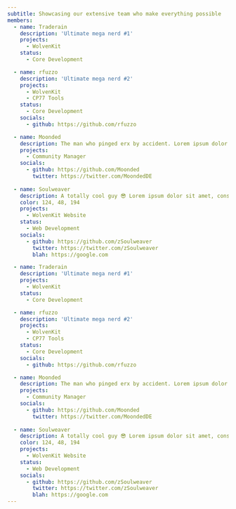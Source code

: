 ```yaml
---
subtitle: Showcasing our extensive team who make everything possible
members:
  - name: Traderain
    description: 'Ultimate mega nerd #1'
    projects:
      - WolvenKit
    status:
      - Core Development

  - name: rfuzzo
    description: 'Ultimate mega nerd #2'
    projects:
      - WolvenKit
      - CP77 Tools
    status:
      - Core Development
    socials:
      - github: https://github.com/rfuzzo

  - name: Moonded
    description: The man who pinged erx by accident. Lorem ipsum dolor sit amet, consectetur adipiscing elit. Nunc id nibh mi. Aliquam vitae lorem vestibulum, placerat quam suscipit, hendrerit diam. Sed gravida pellentesque tellus a tincidunt. Aenean quis eros quam. Suspendisse id urna aliquam massa auctor feugiat pharetra a urna.
    projects:
      - Community Manager
    socials:
      - github: https://github.com/Moonded
        twitter: https://twitter.com/MoondedDE
  
  - name: Soulweaver
    description: A totally cool guy 😎 Lorem ipsum dolor sit amet, consectetur adipiscing elit. Nunc id nibh mi. Aliquam vitae lorem vestibulum, placerat quam suscipit, hendrerit diam. Sed gravida pellentesque tellus a tincidunt. Aenean quis eros quam. Suspendisse id urna aliquam massa auctor feugiat pharetra a urna.
    color: 124, 48, 194
    projects:
      - WolvenKit Website
    status:
      - Web Development
    socials:
      - github: https://github.com/zSoulweaver
        twitter: https://twitter.com/zSoulweaver
        blah: https://google.com

  - name: Traderain
    description: 'Ultimate mega nerd #1'
    projects:
      - WolvenKit
    status:
      - Core Development

  - name: rfuzzo
    description: 'Ultimate mega nerd #2'
    projects:
      - WolvenKit
      - CP77 Tools
    status:
      - Core Development
    socials:
      - github: https://github.com/rfuzzo

  - name: Moonded
    description: The man who pinged erx by accident. Lorem ipsum dolor sit amet, consectetur adipiscing elit. Nunc id nibh mi. Aliquam vitae lorem vestibulum, placerat quam suscipit, hendrerit diam. Sed gravida pellentesque tellus a tincidunt. Aenean quis eros quam. Suspendisse id urna aliquam massa auctor feugiat pharetra a urna.
    projects:
      - Community Manager
    socials:
      - github: https://github.com/Moonded
        twitter: https://twitter.com/MoondedDE
  
  - name: Soulweaver
    description: A totally cool guy 😎 Lorem ipsum dolor sit amet, consectetur adipiscing elit. Nunc id nibh mi. Aliquam vitae lorem vestibulum, placerat quam suscipit, hendrerit diam. Sed gravida pellentesque tellus a tincidunt. Aenean quis eros quam. Suspendisse id urna aliquam massa auctor feugiat pharetra a urna.
    color: 124, 48, 194
    projects:
      - WolvenKit Website
    status:
      - Web Development
    socials:
      - github: https://github.com/zSoulweaver
        twitter: https://twitter.com/zSoulweaver
        blah: https://google.com
---
```


